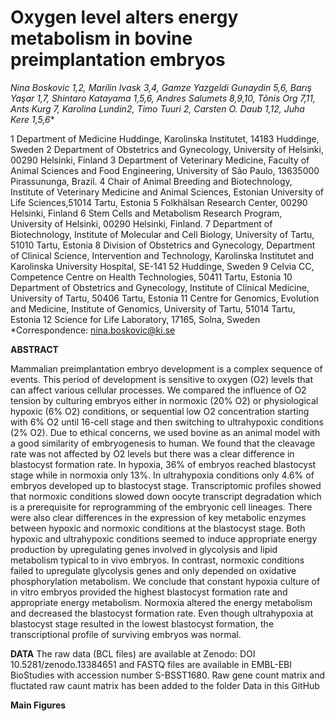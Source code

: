 # Oxygen level alters energy metabolism in bovine preimplantation embryos

**Nina Boskovic 1,2*, Marilin Ivask 3,4, Gamze Yazgeldi Gunaydin 5,6, Barış Yaşar 1,7, Shintaro Katayama 1,5,6, Andres Salumets 8,9,10, Tõnis Org 7,11, Ants Kurg 7, Karolina Lundin2, Timo Tuuri 2, Carsten O. Daub 1,12,  Juha Kere 1,5,6** 

1 Department of Medicine Huddinge, Karolinska Institutet, 14183 Huddinge, Sweden 
2 Department of Obstetrics and Gynecology, University of Helsinki, 00290 Helsinki, Finland 
3 Department of Veterinary Medicine, Faculty of Animal Sciences and Food Engineering, University of São Paulo, 
  13635000 Pirassununga, Brazil.
4 Chair of Animal Breeding and Biotechnology, Institute of Veterinary Medicine and Animal Sciences, 
  Estonian University of Life Sciences,51014 Tartu, Estonia
5 Folkhälsan Research Center, 00290 Helsinki, Finland 
6 Stem Cells and Metabolism Research Program, University of Helsinki, 00290 Helsinki, Finland. 
7 Department of Biotechnology, Institute of Molecular and Cell Biology, University of Tartu, 51010 Tartu, Estonia 
8 Division of Obstetrics and Gynecology, Department of Clinical Science, Intervention and Technology, 
 Karolinska Institutet and Karolinska University Hospital, SE-141 52 Huddinge, Sweden
9 Celvia CC, Competence Centre on Health Technologies, 50411 Tartu, Estonia
10 Department of Obstetrics and Gynecology, Institute of Clinical Medicine, University of Tartu,
   50406 Tartu, Estonia
11 Centre for Genomics, Evolution and Medicine, Institute of Genomics, University of Tartu, 51014 Tartu, Estonia 
12 Science for Life Laboratory, 17165, Solna, Sweden
*Correspondence: nina.boskovic@ki.se

**ABSTRACT** 

Mammalian preimplantation embryo development is a complex sequence of events. This period of development is sensitive to oxygen (O2) levels that can affect various cellular processes. We compared the influence of O2 tension by culturing embryos either in normoxic (20% O2) or physiological hypoxic (6% O2) conditions, or sequential low O2 concentration starting with 6% O2 until 16-cell stage and then switching to ultrahypoxic conditions (2% O2). Due to ethical concerns, we used bovine as an animal model with a good similarity of embryogenesis to human. We found that the cleavage rate was not affected by O2 levels but there was a clear difference in blastocyst formation rate. In hypoxia, 36% of embryos reached blastocyst stage while in normoxia only 13%. In ultrahypoxia conditions only 4.6% of embryos developed up to blastocyst stage. Transcriptomic profiles showed that normoxic conditions slowed down oocyte transcript degradation which is a prerequisite for reprogramming of the embryonic cell lineages. There were also clear differences in the expression of key metabolic enzymes between hypoxic and normoxic conditions at the blastocyst stage. Both hypoxic and ultrahypoxic conditions seemed to induce appropriate energy production by upregulating genes involved in glycolysis and lipid metabolism typical to in vivo embryos. In contrast, normoxic conditions failed to upregulate glycolysis genes and only depended on oxidative phosphorylation metabolism. We conclude that constant hypoxia culture of in vitro embryos provided the highest blastocyst formation rate and appropriate energy metabolism. Normoxia altered the energy metabolism and decreased the blastocyst formation rate. Even though ultrahypoxia at blastocyst stage resulted in the lowest blastocyst formation, the transcriptional profile of surviving embryos was normal.

**DATA**
The raw data (BCL files) are available at Zenodo: DOI 10.5281/zenodo.13384651 and FASTQ files are available in EMBL-EBI BioStudies with accession number S-BSST1680. 
Raw gene count matrix and fluctated raw caunt matrix has been added to the folder Data in this GitHub 

**Main Figures**





